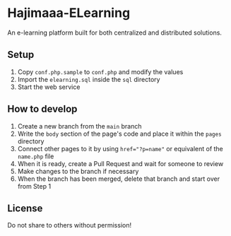 # Hajimaaa-ELearning
An e-learning platform built for both centralized and distributed solutions.

## Setup 

1. Copy `conf.php.sample` to `conf.php` and modify the values
1. Import the `elearning.sql` inside the `sql` directory
1. Start the web service

## How to develop

1. Create a new branch from the `main` branch
1. Write the `body` section of the page's code and place it within the `pages` directory
1. Connect other pages to it by using `href="?p=name"` or equivalent of the `name.php` file
1. When it is ready, create a Pull Request and wait for someone to review
1. Make changes to the branch if necessary
1. When the branch has been merged, delete that branch and start over from Step 1

## License
Do not share to others without permission!